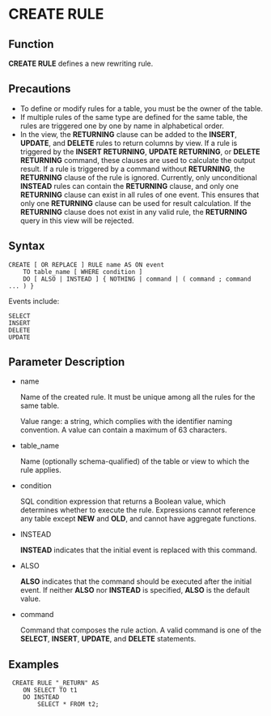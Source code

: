 # CREATE RULE<a name="EN-US_TOPIC_0306398142"></a>

## Function<a name="section189661819135511"></a>

**CREATE RULE**  defines a new rewriting rule.

## Precautions<a name="section7961133411551"></a>

-   To define or modify rules for a table, you must be the owner of the table.
-   If multiple rules of the same type are defined for the same table, the rules are triggered one by one by name in alphabetical order.
-   In the view, the  **RETURNING**  clause can be added to the  **INSERT**,  **UPDATE**, and  **DELETE**  rules to return columns by view. If a rule is triggered by the  **INSERT RETURNING**,  **UPDATE RETURNING**, or  **DELETE RETURNING**  command, these clauses are used to calculate the output result. If a rule is triggered by a command without  **RETURNING**, the  **RETURNING**  clause of the rule is ignored. Currently, only unconditional  **INSTEAD**  rules can contain the  **RETURNING**  clause, and only one  **RETURNING**  clause can exist in all rules of one event. This ensures that only one  **RETURNING**  clause can be used for result calculation. If the  **RETURNING**  clause does not exist in any valid rule, the  **RETURNING**  query in this view will be rejected.

## Syntax<a name="section139076585551"></a>

```
CREATE [ OR REPLACE ] RULE name AS ON event
    TO table_name [ WHERE condition ]
    DO [ ALSO | INSTEAD ] { NOTHING | command | ( command ; command ... ) }
```

Events include:

```
SELECT
INSERT
DELETE
UPDATE
```

## Parameter Description<a name="section169527814566"></a>

-   name

    Name of the created rule. It must be unique among all the rules for the same table.

    Value range: a string, which complies with the identifier naming convention. A value can contain a maximum of 63 characters.

-   table\_name

    Name \(optionally schema-qualified\) of the table or view to which the rule applies.

-   condition

    SQL condition expression that returns a Boolean value, which determines whether to execute the rule. Expressions cannot reference any table except  **NEW**  and  **OLD**, and cannot have aggregate functions.

-   INSTEAD

    **INSTEAD**  indicates that the initial event is replaced with this command.

-   ALSO

    **ALSO**  indicates that the command should be executed after the initial event. If neither  **ALSO**  nor  **INSTEAD**  is specified,  **ALSO**  is the default value.

-   command

    Command that composes the rule action. A valid command is one of the  **SELECT**,  **INSERT**,  **UPDATE**, and  **DELETE**  statements.


## Examples<a name="section8357162720577"></a>

```
 CREATE RULE "_RETURN" AS
    ON SELECT TO t1
    DO INSTEAD
        SELECT * FROM t2;
```

